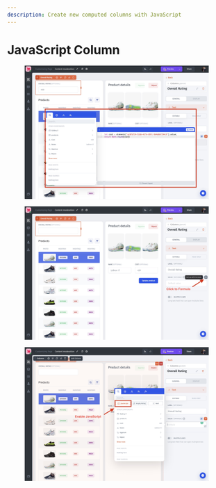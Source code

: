 ```yaml
---
description: Create new computed columns with JavaScript
---
```


# JavaScript Column

<figure><img src="../../.gitbook/assets/js1.jpg" alt=""><figcaption></figcaption></figure>

<figure><img src="../../.gitbook/assets/js2.jpg" alt=""><figcaption></figcaption></figure>



<figure><img src="../../.gitbook/assets/js3.jpg" alt=""><figcaption></figcaption></figure>
